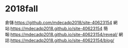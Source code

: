 # 2018fall
倉儲:https://github.com/mdecadp2018/site-40623154
網站:https://mdecadp2018.github.io/site-40623154
簡報:https://mdecadp2018.github.io/site-40623154/reveal/
網誌:https://mdecadp2018.github.io/site-40623154/blog/
